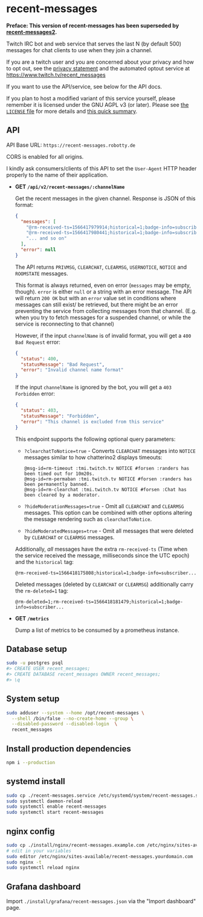 # recent-messages

**Preface: This version of recent-messages has been superseded by [recent-messages2](https://github.com/robotty/recent-messages2).**

Twitch IRC bot and web service that serves the last N (by default 500) messages
for chat clients to use when they join a channel.

If you are a twitch user and you are concerned about your privacy and how to opt out, see the
[privacy statement](https://recent-messages.robotty.de/privacy) and the automated optout service
at https://www.twitch.tv/recent_messages

If you want to use the API/service, see below for the API docs.

If you plan to host a modified variant of this service yourself, please remember
it is licensed under the GNU AGPL v3 (or later). Please see [the `LICENSE` file](./LICENSE) for more details and
[this quick summary](<https://tldrlegal.com/license/gnu-affero-general-public-license-v3-(agpl-3.0)>).

## API

API Base URL: `https://recent-messages.robotty.de`

CORS is enabled for all origins.

I kindly ask consumers/clients of this API to set the `User-Agent` HTTP header
properly to the name of their application.

- **GET `/api/v2/recent-messages/:channelName`**

  Get the recent messages in the given channel. Response is JSON of this format:

  ```json
  {
    "messages": [
      "@rm-received-ts=1566417979914;historical=1;badge-info=subscriber/15;badges=moderator/1,subscriber/12,bits-charity/1;color=#9ACD32;display-name=Leppunen;emotes=;flags=;id=3c33033a-e957-4ffe-a426-5334f8161127;mod=1;room-id=11148817;subscriber=1;tmi-sent-ts=1566417979702;turbo=0;user-id=42239452;user-type=mod :leppunen!leppunen@leppunen.tmi.twitch.tv PRIVMSG #pajlada :!braize",
      "@rm-received-ts=1566417980441;historical=1;badge-info=subscriber/44;badges=moderator/1,subscriber/36;color=#2E8B57;display-name=pajbot;emotes=;flags=;id=fd183a1a-71f2-4da9-9480-dd4fd0750547;mod=1;room-id=11148817;subscriber=1;tmi-sent-ts=1566417980207;turbo=0;user-id=82008718;user-type=mod :pajbot!pajbot@pajbot.tmi.twitch.tv PRIVMSG #pajlada :C2 API Cache Uptime: 22h31m54.25816048s - Memory: Alloc=408 MiB, TotalAlloc=433524 MiB, Sys=1876 MiB, NumGC=1416",
      "... and so on"
    ],
    "error": null
  }
  ```
  
  The API returns `PRIVMSG`, `CLEARCHAT`, `CLEARMSG`, `USERNOTICE`, `NOTICE` and `ROOMSTATE` messages.

  This format is always returned, even on error (`messages` may be empty,
  though). `error` is either `null` or a string with an error message.
  The API will return `200 OK` but with an `error` value set in conditions where messages can still exist/
  be retrieved, but there might be an error preventing the service from collecting messages from that channel.
  (E.g. when you try to fetch messages for a suspended channel, or while the service is reconnecting to that
  channel)

  However, if the input `channelName` is of invalid format, you will get a `400 Bad Request` error:

  ```json
  {
    "status": 400,
    "statusMessage": "Bad Request",
    "error": "Invalid channel name format"
  }
  ```
  
  If the input `channelName` is ignored by the bot, you will get a `403 Forbidden` error:

  ```json
  {
    "status": 403,
    "statusMessage": "Forbidden",
    "error": "This channel is excluded from this service"
  }
  ```

  This endpoint supports the following optional query parameters:

  - `?clearchatToNotice=true` - Converts `CLEARCHAT` messages into `NOTICE`
    messages similar to how chatterino2 displays timeouts:

    ```
    @msg-id=rm-timeout :tmi.twitch.tv NOTICE #forsen :randers has been timed out for 10m20s.
    @msg-id=rm-permaban :tmi.twitch.tv NOTICE #forsen :randers has been permanently banned.
    @msg-id=rm-clearchat :tmi.twitch.tv NOTICE #forsen :Chat has been cleared by a moderator.
    ```

  - `?hideModerationMessages=true` - Omit all `CLEARCHAT` and `CLEARMSG`
    messages. This option can be combined with other options altering the
    message rendering such as `clearchatToNotice`.
  - `?hideModeratedMessages=true` - Omit all messages that were deleted by
    `CLEARCHAT` or `CLEARMSG` messages.

  Additionally, _all_ messages have the extra `rm-received-ts` (Time when the
  service received the message, milliseconds since the UTC epoch) and the
  `historical` tag:

  ```
  @rm-received-ts=1566418175808;historical=1;badge-info=subscriber...
  ```

  Deleted messages (deleted by `CLEARCHAT` or `CLEARMSG`) additionally carry the
  `rm-deleted=1` tag:

  ```
  @rm-deleted=1;rm-received-ts=1566418181479;historical=1;badge-info=subscriber...
  ```

- **GET `/metrics`**

  Dump a list of metrics to be consumed by a prometheus instance.

## Database setup

```bash
sudo -u postgres psql
#> CREATE USER recent_messages;
#> CREATE DATABASE recent_messages OWNER recent_messages;
#> \q
```

## System setup

```bash
sudo adduser --system --home /opt/recent-messages \
  --shell /bin/false --no-create-home --group \
  --disabled-password --disabled-login  \
  recent_messages
```

## Install production dependencies

```bash
npm i --production
```

## systemd install

```bash
sudo cp ./recent-messages.service /etc/systemd/system/recent-messages.service
sudo systemctl daemon-reload
sudo systemctl enable recent-messages
sudo systemctl start recent-messages
```

## nginx config

```bash
sudo cp ./install/nginx/recent-messages.example.com /etc/nginx/sites-available/recent-messages.yourdomain.com
# edit in your variables
sudo editor /etc/nginx/sites-available/recent-messages.yourdomain.com
sudo nginx -t
sudo systemctl reload nginx
```

## Grafana dashboard

Import `./install/grafana/recent-messages.json` via the "Import dashboard" page.
